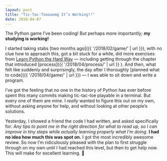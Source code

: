 ```yaml
---
layout: post
title: "Tic-Tac-Tooooomg It’s Working!!"
date: 2018-04-07
---
```


The Python game I’ve been coding! But perhaps more importantly; **my studying is working!**

I started taking stabs [two months ago]({{ '/2018/02/game/' | url }}), with no clue how to approach this, got a bit stuck for a while, did more exercises from [Learn Python the Hard Way](https://learnpythonthehardway.org/) — including getting through the chapter that introduced [process]({{ '/2018/04/process/' | url }} ). And then, what felt like suddenly and surprisingly, the day after I thoroughly [planned what to code]({{ '/2018/04/game/' | url }}) — I was able to sit down and write a program.

I’ve got the feeling that no one in the history of Python has ever before spent this many commits making tic-tac-toe playable in a terminal. But every one of them are mine. I _really_ wanted to figure this out on my own, without asking anyone for help, and without looking at other people’s solutions.

Yesterday, I showed a friend the code I had written, and asked specifically for: _Any tips to point me in the right direction for what to read up, so I can improve in tiny steps while actually learning properly what I’m doing._ **I had no idea how much this was spot on.** I got the most incredibly awesome review. So now I’m ridiculously pleased with the plan to first struggle through on my own until I had reached this level, but then to get help now. This will make for excellent learning. 💪
